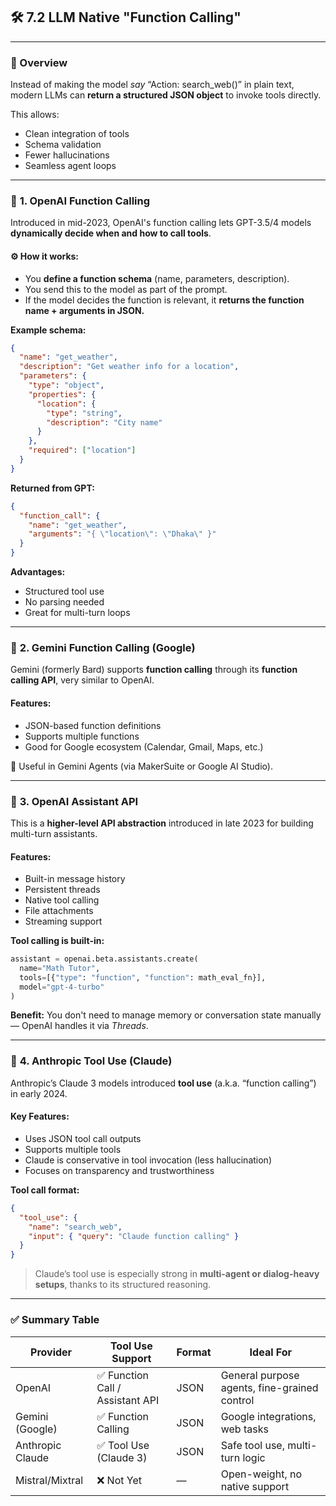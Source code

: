 ## 🛠️ **7.2 LLM Native "Function Calling"**

---

### 🔹 Overview

Instead of making the model *say* “Action: search\_web()” in plain text, modern LLMs can **return a structured JSON object** to invoke tools directly.

This allows:

* Clean integration of tools
* Schema validation
* Fewer hallucinations
* Seamless agent loops

---

### 🔹 **1. OpenAI Function Calling**

Introduced in mid-2023, OpenAI's function calling lets GPT-3.5/4 models **dynamically decide when and how to call tools**.

#### ⚙️ How it works:

* You **define a function schema** (name, parameters, description).
* You send this to the model as part of the prompt.
* If the model decides the function is relevant, it **returns the function name + arguments in JSON.**

**Example schema:**

```json
{
  "name": "get_weather",
  "description": "Get weather info for a location",
  "parameters": {
    "type": "object",
    "properties": {
      "location": {
        "type": "string",
        "description": "City name"
      }
    },
    "required": ["location"]
  }
}
```

**Returned from GPT:**

```json
{
  "function_call": {
    "name": "get_weather",
    "arguments": "{ \"location\": \"Dhaka\" }"
  }
}
```

**Advantages:**

* Structured tool use
* No parsing needed
* Great for multi-turn loops

---

### 🔹 **2. Gemini Function Calling (Google)**

Gemini (formerly Bard) supports **function calling** through its **function calling API**, very similar to OpenAI.

#### Features:

* JSON-based function definitions
* Supports multiple functions
* Good for Google ecosystem (Calendar, Gmail, Maps, etc.)

🔧 Useful in Gemini Agents (via MakerSuite or Google AI Studio).

---

### 🔹 **3. OpenAI Assistant API**

This is a **higher-level API abstraction** introduced in late 2023 for building multi-turn assistants.

#### Features:

* Built-in message history
* Persistent threads
* Native tool calling
* File attachments
* Streaming support

**Tool calling is built-in:**

```python
assistant = openai.beta.assistants.create(
  name="Math Tutor",
  tools=[{"type": "function", "function": math_eval_fn}],
  model="gpt-4-turbo"
)
```

**Benefit:**
You don't need to manage memory or conversation state manually — OpenAI handles it via *Threads*.

---

### 🔹 **4. Anthropic Tool Use (Claude)**

Anthropic’s Claude 3 models introduced **tool use** (a.k.a. “function calling”) in early 2024.

#### Key Features:

* Uses JSON tool call outputs
* Supports multiple tools
* Claude is conservative in tool invocation (less hallucination)
* Focuses on transparency and trustworthiness

**Tool call format:**

```json
{
  "tool_use": {
    "name": "search_web",
    "input": { "query": "Claude function calling" }
  }
}
```

> Claude’s tool use is especially strong in **multi-agent or dialog-heavy setups**, thanks to its structured reasoning.

---

### ✅ Summary Table

| Provider         | Tool Use Support                | Format | Ideal For                                    |
| ---------------- | ------------------------------- | ------ | -------------------------------------------- |
| OpenAI           | ✅ Function Call / Assistant API | JSON   | General purpose agents, fine-grained control |
| Gemini (Google)  | ✅ Function Calling              | JSON   | Google integrations, web tasks               |
| Anthropic Claude | ✅ Tool Use (Claude 3)           | JSON   | Safe tool use, multi-turn logic              |
| Mistral/Mixtral  | ❌ Not Yet                       | —      | Open-weight, no native support               |

